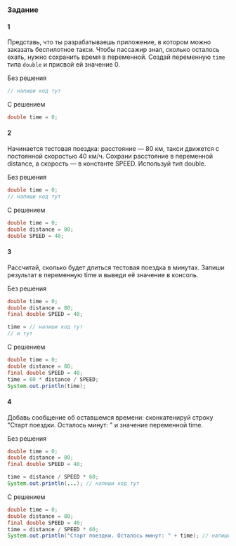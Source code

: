 ### Задание 
#### 1

Представь, что ты разрабатываешь приложение, в котором можно заказать беспилотное такси. Чтобы пассажир знал, сколько осталось ехать, нужно сохранить время в переменной.
Создай переменную `time` типа `double` и присвой ей значение 0.

Без решения
```Java
// напиши код тут
```

С решением
```Java
double time = 0;
```

#### 2
Начинается тестовая поездка: расстояние — 80 км, такси движется с постоянной скоростью 40 км/ч.
Сохрани расстояние в переменной distance, а скорость — в константе SPEED. Используй тип double.

Без решения
```Java
double time = 0;
// напиши код тут
```

С решением
```Java
double time = 0;
double distance = 80;
double SPEED = 40;
```

#### 3

Рассчитай, сколько будет длиться тестовая поездка в минутах. Запиши результат в переменную time и выведи её значение в консоль.

Без решения
```Java
double time = 0;
double distance = 80;
final double SPEED = 40;

time = // напиши код тут
// и тут
```

С решением
```Java
double time = 0;
double distance = 80;
final double SPEED = 40;
time = 60 * distance / SPEED;
System.out.println(time);
```

#### 4
Добавь сообщение об оставшемся времени: сконкатенируй строку "Старт поездки. Осталось минут: " и значение переменной time.

Без решения
```Java
double time = 0;
double distance = 80;
final double SPEED = 40;

time = distance / SPEED * 60;
System.out.println(...); // напиши код тут
```

С решением
```Java
double time = 0;
double distance = 80;
final double SPEED = 40;
time = distance / SPEED * 60;
System.out.println("Старт поездки. Осталось минут: " + time); // напиши код тут
```